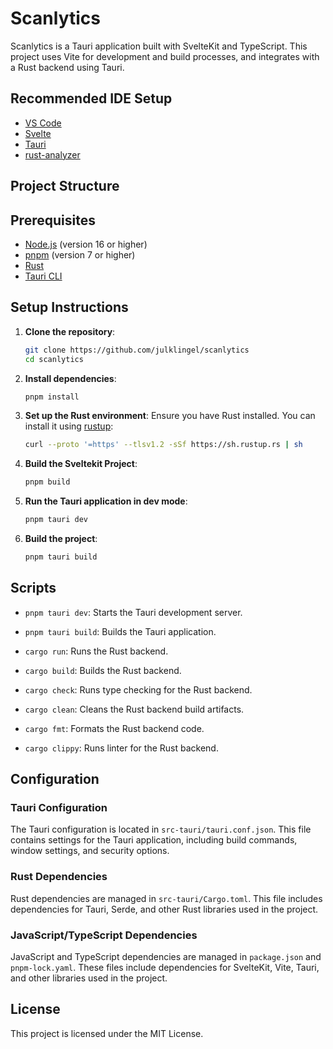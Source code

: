 # Scanlytics

Scanlytics is a Tauri application built with SvelteKit and TypeScript. This project uses Vite for development and build processes, and integrates with a Rust backend using Tauri.

## Recommended IDE Setup

- [VS Code](https://code.visualstudio.com/)
- [Svelte](https://marketplace.visualstudio.com/items?itemName=svelte.svelte-vscode)
- [Tauri](https://marketplace.visualstudio.com/items?itemName=tauri-apps.tauri-vscode)
- [rust-analyzer](https://marketplace.visualstudio.com/items?itemName=rust-lang.rust-analyzer)

## Project Structure




## Prerequisites

- [Node.js](https://nodejs.org/) (version 16 or higher)
- [pnpm](https://pnpm.io/) (version 7 or higher)
- [Rust](https://www.rust-lang.org/tools/install)
- [Tauri CLI](https://tauri.app/v1/guides/getting-started/prerequisites)

## Setup Instructions

1. **Clone the repository**:
    ```sh
    git clone https://github.com/julklingel/scanlytics
    cd scanlytics
    ```

2. **Install dependencies**:
    ```sh
    pnpm install
    ```

3. **Set up the Rust environment**:
    Ensure you have Rust installed. You can install it using [rustup](https://rustup.rs/):
    ```sh
    curl --proto '=https' --tlsv1.2 -sSf https://sh.rustup.rs | sh
    ```

4. **Build the Sveltekit Project**:
    ```sh
    pnpm build
    ```

5. **Run the Tauri application in dev mode**:
    ```sh
    pnpm tauri dev
    ```

6. **Build the project**:
    ```sh
    pnpm tauri build
    ```

## Scripts

- `pnpm tauri dev`: Starts the Tauri development server.
- `pnpm tauri build`: Builds the Tauri application.

- `cargo run`: Runs the Rust backend.
- `cargo build`: Builds the Rust backend.
- `cargo check`: Runs type checking for the Rust backend.
- `cargo clean`: Cleans the Rust backend build artifacts.
- `cargo fmt`: Formats the Rust backend code.
- `cargo clippy`: Runs linter for the Rust backend.


## Configuration

### Tauri Configuration

The Tauri configuration is located in `src-tauri/tauri.conf.json`. This file contains settings for the Tauri application, including build commands, window settings, and security options.

### Rust Dependencies

Rust dependencies are managed in `src-tauri/Cargo.toml`. This file includes dependencies for Tauri, Serde, and other Rust libraries used in the project.

### JavaScript/TypeScript Dependencies

JavaScript and TypeScript dependencies are managed in `package.json` and `pnpm-lock.yaml`. These files include dependencies for SvelteKit, Vite, Tauri, and other libraries used in the project.

## License

This project is licensed under the MIT License.


